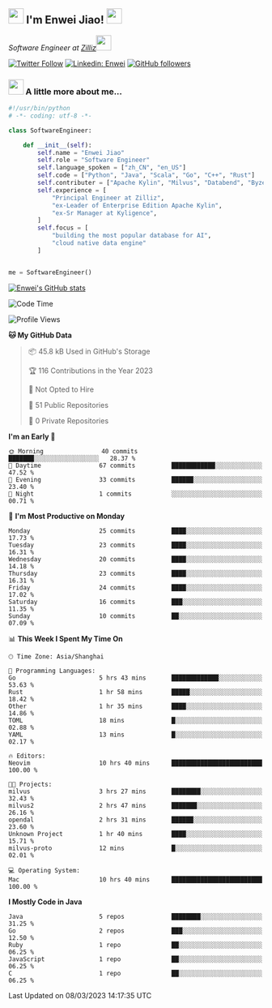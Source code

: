 <h2><img src="https://emojis.slackmojis.com/emojis/images/1531849430/4246/blob-sunglasses.gif?1531849430" width="30"/> I'm  Enwei Jiao! <img src="https://media.giphy.com/media/juBt25nT1KGys/giphy.gif" width=30> </h2>
<!-- <img align='right' src="https://media.giphy.com/media/M9gbBd9nbDrOTu1Mqx/giphy.gif" width="230"> -->
<p><em>Software Engineer at <a href="https://zilliz.com/">Zilliz</a><img src="https://media.giphy.com/media/WUlplcMpOCEmTGBtBW/giphy.gif" width="30"></em></p>

[![Twitter Follow](https://img.shields.io/twitter/follow/misteranmol?label=Follow)](https://twitter.com/intent/follow?screen_name=EnweiJiao)
[![Linkedin: Enwei](https://img.shields.io/badge/-enwei-blue?style=&logo=Linkedin&logoColor=white&link=https://www.linkedin.com/in/enwei-jiao-41192a97)](https://www.linkedin.com/in/enwei-jiao-41192a97/)
[![GitHub followers](https://img.shields.io/github/followers/jiaoew1991?label=Follow&style=social)](https://github.com/jiaoew1991)


### <img src="https://media.giphy.com/media/VgCDAzcKvsR6OM0uWg/giphy.gif" width="30"> A little more about me...  

```python
#!/usr/bin/python
# -*- coding: utf-8 -*-

class SoftwareEngineer:

    def __init__(self):
        self.name = "Enwei Jiao"
        self.role = "Software Engineer"
        self.language_spoken = ["zh_CN", "en_US"]
        self.code = ["Python", "Java", "Scala", "Go", "C++", "Rust"]
        self.contributer = ["Apache Kylin", "Milvus", "Databend", "Byzer-Lang"]
        self.experience = [
            "Principal Engineer at Zilliz",
            "ex-Leader of Enterprise Edition Apache Kylin",
            "ex-Sr Manager at Kyligence",
        ]
        self.focus = [
            "building the most popular database for AI",
            "cloud native data engine"
        ]


me = SoftwareEngineer()
```

[![Enwei's GitHub stats](https://github-readme-stats.vercel.app/api?username=jiaoew1991&count_private=true&show_icons=true)](https://github.com/jiaoew1991/jiaoew1991)

<!-- [![Top Langs](https://github-readme-stats.vercel.app/api/top-langs/?username=jiaoew1991&layout=compact)](https://github.com/jiaoew1991/jiaoew1991) -->

<!--START_SECTION:waka-->
![Code Time](http://img.shields.io/badge/Code%20Time-554%20hrs%2053%20mins-blue)

![Profile Views](http://img.shields.io/badge/Profile%20Views-14-blue)

**🐱 My GitHub Data** 

> 📦 45.8 kB Used in GitHub's Storage 
 > 
> 🏆 116 Contributions in the Year 2023
 > 
> 🚫 Not Opted to Hire
 > 
> 📜 51 Public Repositories 
 > 
> 🔑 0 Private Repositories 
 > 
**I'm an Early 🐤** 

```text
🌞 Morning                40 commits          ███████░░░░░░░░░░░░░░░░░░   28.37 % 
🌆 Daytime                67 commits          ████████████░░░░░░░░░░░░░   47.52 % 
🌃 Evening                33 commits          ██████░░░░░░░░░░░░░░░░░░░   23.40 % 
🌙 Night                  1 commits           ░░░░░░░░░░░░░░░░░░░░░░░░░   00.71 % 
```
📅 **I'm Most Productive on Monday** 

```text
Monday                   25 commits          ████░░░░░░░░░░░░░░░░░░░░░   17.73 % 
Tuesday                  23 commits          ████░░░░░░░░░░░░░░░░░░░░░   16.31 % 
Wednesday                20 commits          ████░░░░░░░░░░░░░░░░░░░░░   14.18 % 
Thursday                 23 commits          ████░░░░░░░░░░░░░░░░░░░░░   16.31 % 
Friday                   24 commits          ████░░░░░░░░░░░░░░░░░░░░░   17.02 % 
Saturday                 16 commits          ███░░░░░░░░░░░░░░░░░░░░░░   11.35 % 
Sunday                   10 commits          ██░░░░░░░░░░░░░░░░░░░░░░░   07.09 % 
```


📊 **This Week I Spent My Time On** 

```text
🕑︎ Time Zone: Asia/Shanghai

💬 Programming Languages: 
Go                       5 hrs 43 mins       █████████████░░░░░░░░░░░░   53.63 % 
Rust                     1 hr 58 mins        █████░░░░░░░░░░░░░░░░░░░░   18.42 % 
Other                    1 hr 35 mins        ████░░░░░░░░░░░░░░░░░░░░░   14.86 % 
TOML                     18 mins             █░░░░░░░░░░░░░░░░░░░░░░░░   02.88 % 
YAML                     13 mins             █░░░░░░░░░░░░░░░░░░░░░░░░   02.17 % 

🔥 Editors: 
Neovim                   10 hrs 40 mins      █████████████████████████   100.00 % 

🐱‍💻 Projects: 
milvus                   3 hrs 27 mins       ████████░░░░░░░░░░░░░░░░░   32.43 % 
milvus2                  2 hrs 47 mins       ███████░░░░░░░░░░░░░░░░░░   26.16 % 
opendal                  2 hrs 31 mins       ██████░░░░░░░░░░░░░░░░░░░   23.60 % 
Unknown Project          1 hr 40 mins        ████░░░░░░░░░░░░░░░░░░░░░   15.71 % 
milvus-proto             12 mins             █░░░░░░░░░░░░░░░░░░░░░░░░   02.01 % 

💻 Operating System: 
Mac                      10 hrs 40 mins      █████████████████████████   100.00 % 
```

**I Mostly Code in Java** 

```text
Java                     5 repos             ████████░░░░░░░░░░░░░░░░░   31.25 % 
Go                       2 repos             ███░░░░░░░░░░░░░░░░░░░░░░   12.50 % 
Ruby                     1 repo              ██░░░░░░░░░░░░░░░░░░░░░░░   06.25 % 
JavaScript               1 repo              ██░░░░░░░░░░░░░░░░░░░░░░░   06.25 % 
C                        1 repo              ██░░░░░░░░░░░░░░░░░░░░░░░   06.25 % 
```




 Last Updated on 08/03/2023 14:17:35 UTC
<!--END_SECTION:waka-->

